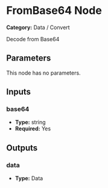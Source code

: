 
# FromBase64 Node

**Category:** Data / Convert

Decode from Base64

## Parameters

This node has no parameters.

## Inputs


### base64
- **Type:** string
- **Required:** Yes



## Outputs


### data
- **Type:** Data




